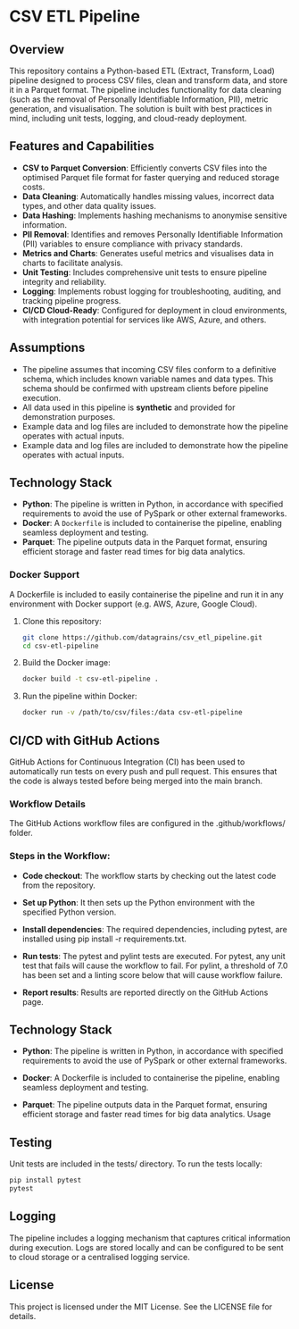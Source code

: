 # CSV ETL Pipeline

## Overview
This repository contains a Python-based ETL (Extract, Transform, Load) pipeline designed to process CSV files, clean and transform data, and store it in a Parquet format. The pipeline includes functionality for data cleaning (such as the removal of Personally Identifiable Information, PII), metric generation, and visualisation. The solution is built with best practices in mind, including unit tests, logging, and cloud-ready deployment.

## Features and Capabilities
- **CSV to Parquet Conversion**: Efficiently converts CSV files into the optimised Parquet file format for faster querying and reduced storage costs.
- **Data Cleaning**: Automatically handles missing values, incorrect data types, and other data quality issues.
- **Data Hashing**: Implements hashing mechanisms to anonymise sensitive information.
- **PII Removal**: Identifies and removes Personally Identifiable Information (PII) variables to ensure compliance with privacy standards.
- **Metrics and Charts**: Generates useful metrics and visualises data in charts to facilitate analysis.
- **Unit Testing**: Includes comprehensive unit tests to ensure pipeline integrity and reliability.
- **Logging**: Implements robust logging for troubleshooting, auditing, and tracking pipeline progress.
- **CI/CD Cloud-Ready**: Configured for deployment in cloud environments, with integration potential for services like AWS, Azure, and others.

## Assumptions
- The pipeline assumes that incoming CSV files conform to a definitive schema, which includes known variable names and data types. This schema should be confirmed with upstream clients before pipeline execution.
- All data used in this pipeline is **synthetic** and provided for demonstration purposes.
- Example data and log files are included to demonstrate how the pipeline operates with actual inputs.
- Example data and log files are included to demonstrate how the pipeline operates with actual inputs.

## Technology Stack
- **Python**: The pipeline is written in Python, in accordance with specified requirements to avoid the use of PySpark or other external frameworks.
- **Docker**: A `Dockerfile` is included to containerise the pipeline, enabling seamless deployment and testing.
- **Parquet**: The pipeline outputs data in the Parquet format, ensuring efficient storage and faster read times for big data analytics.

### Docker Support
A Dockerfile is included to easily containerise the pipeline and run it in any environment with Docker support (e.g. AWS, Azure, Google Cloud).

1. Clone this repository:
   ```bash
   git clone https://github.com/datagrains/csv_etl_pipeline.git
   cd csv-etl-pipeline
   ```

2. Build the Docker image:
   ```bash
   docker build -t csv-etl-pipeline .
   ```

3. Run the pipeline within Docker:
   ```bash
   docker run -v /path/to/csv/files:/data csv-etl-pipeline
   ```

## CI/CD with GitHub Actions

GitHub Actions for Continuous Integration (CI) has been used to automatically run tests on every push and pull request. This ensures that the code is always tested before being merged into the main branch.

### Workflow Details
The GitHub Actions workflow files are configured in the .github/workflows/ folder.

### Steps in the Workflow:

- **Code checkout**: The workflow starts by checking out the latest code from the repository.

- **Set up Python**: It then sets up the Python environment with the specified Python version.

- **Install dependencies**: The required dependencies, including pytest, are installed using pip install -r requirements.txt.

- **Run tests**: The pytest and pylint tests are executed. For pytest, any unit test that fails will cause the workflow to fail. For pylint, a threshold of 7.0 has been set and a linting score below that will cause workflow failure. 

- **Report results**: Results are reported directly on the GitHub Actions page.




## Technology Stack

- **Python**: The pipeline is written in Python, in accordance with specified requirements to avoid the use of PySpark or other external frameworks.

- **Docker**: A Dockerfile is included to containerise the pipeline, enabling seamless deployment and testing.

- **Parquet**: The pipeline outputs data in the Parquet format, ensuring efficient storage and faster read times for big data analytics.
Usage


## Testing

Unit tests are included in the tests/ directory. To run the tests locally:

```python
pip install pytest
pytest
```

## Logging

The pipeline includes a logging mechanism that captures critical information during execution. Logs are stored locally and can be configured to be sent to cloud storage or a centralised logging service.

## License

This project is licensed under the MIT License. See the LICENSE file for details.


